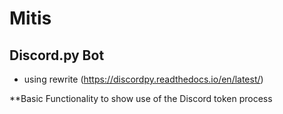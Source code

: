 # Mitis
## Discord.py Bot 
- using rewrite (https://discordpy.readthedocs.io/en/latest/)

**Basic Functionality to show use of the Discord token process
